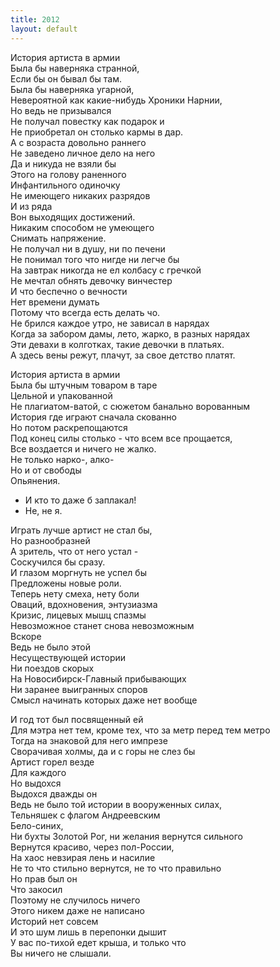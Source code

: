 ```yaml
---
title: 2012
layout: default
---
```


История артиста в армии  
Была бы наверняка странной,  
Если бы он бывал бы там.  
Была бы наверняка угарной,  
Невероятной как какие-нибудь Хроники Нарнии,   
Но ведь не призывался  
Не получал повестку как подарок и  
Не приобретал он столько кармы в дар.  
А с возраста довольно раннего  
Не заведено личное дело на него  
Да и никуда не взяли бы  
Этого на голову раненного  
Инфантильного одиночку  
Не имеющего никаких разрядов  
И из ряда  
Вон выходящих достижений.  
Никаким способом не умеющего   
Снимать напряжение.  
Не получал ни в душу, ни по печени  
Не понимал того что нигде ни легче бы  
На завтрак никогда не ел колбасу с гречкой  
Не мечтал обнять девочку винчестер  
И что беспечно о вечности  
Нет времени думать  
Потому что всегда есть делать чо.  
Не брился каждое утро, не зависал в нарядах  
Когда за забором дамы, лето, жарко, в разных нарядах  
Эти девахи в колготках, такие девочки в платьях.  
А здесь вены режут, плачут, за свое детство платят.  

История артиста в армии  
Была бы штучным товаром в таре  
Цельной и упакованной  
Не плагиатом-ватой, с сюжетом банально ворованным  
История где играют сначала скованно  
Но потом раскрепощаются  
Под конец силы столько - что всем все прощается,  
Все воздается и ничего не жалко.  
Не только нарко-, алко-  
Но и от свободы   
Опьянения.  
- И кто то даже б заплакал!  
- Не, не я.  


Играть лучше артист не стал бы,  
Но разнообразней  
А зритель, что от него устал -  
Соскучился бы сразу.  
И глазом моргнуть не успел бы  
Предложены новые роли.  
Теперь нету смеха, нету боли  
Оваций, вдохновения, энтузиазма  
Кризис, лицевых мышц спазмы  
Невозможное станет снова невозможным   
Вскоре  
Ведь не было этой  
Несуществующей истории  
Ни поездов скорых  
На Новосибирск-Главный прибывающих  
Ни заранее выигранных споров  
Смысл начинать которых даже нет вообще  
 

И год тот был посвященный ей  
Для мэтра нет тем, кроме тех, что за метр перед тем метро  
Тогда на знаковой для него импрезе  
Сворачивая холмы, да и с горы не слез бы  
Артист горел везде   
Для каждого  
Но выдохся  
Выдохся дважды он  
Ведь не было той истории в вооруженных силах,  
Тельняшек с флагом Андреевским  
Бело-синих,  
Ни бухты Золотой Рог, ни желания вернутся сильного  
Вернутся красиво, через пол-России,   
На хаос невзирая лень и насилие  
Не то что стильно вернутся, не то что правильно  
Но прав был он  
Что закосил  
Поэтому не случилось ничего  
Этого никем даже не написано  
Историй нет совсем  
И это шум лишь в перепонки дышит  
У вас по-тихой едет крыша, и только что  
Вы ничего не слышали.  
